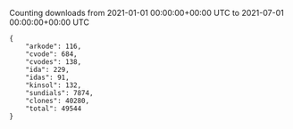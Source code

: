
Counting downloads from 2021-01-01 00:00:00+00:00 UTC to 2021-07-01 00:00:00+00:00 UTC

```
{
    "arkode": 116,
    "cvode": 684,
    "cvodes": 138,
    "ida": 229,
    "idas": 91,
    "kinsol": 132,
    "sundials": 7874,
    "clones": 40280,
    "total": 49544
}
```
